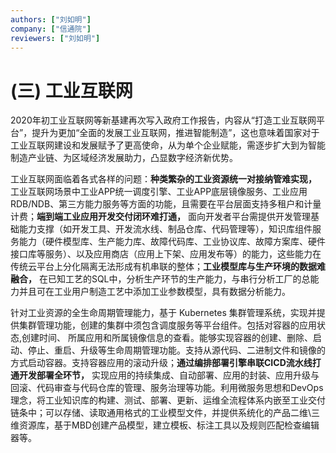 ```yaml
---
authors: ["刘如明"]
company: ["信通院"]
reviewers: ["刘如明"]
---
```


# (三)	工业互联网

2020年初工业互联网等新基建再次写入政府工作报告，内容从“打造工业互联网平台”，提升为更加“全面的发展工业互联网，推进智能制造”，这也意味着国家对于工业互联网建设和发展赋予了更高使命，从为单个企业赋能，需逐步扩大到为智能制造产业链、为区域经济发展助力，凸显数字经济新优势。

工业互联网面临着各式各样的问题：**种类繁杂的工业资源统一对接纳管难实现，** 工业互联网场景中工业APP统一调度引擎、工业APP底层镜像服务、工业应用RDB/NDB、第三方能力服务等方面的功能，且需要在平台层面支持多租户和计量计费；**端到端工业应用开发交付闭环难打通，** 面向开发者平台需提供开发管理基础能力支撑（如开发工具、开发流水线、制品仓库、代码管理等），知识库组件服务能力（硬件模型库、生产能力库、故障代码库、工业协议库、故障方案库、硬件接口库等服务）、以及应用商店（应用上下架、应用发布等）的能力，这些能力在传统云平台上分化隔离无法形成有机串联的整体；**工业模型库与生产环境的数据难融合，** 在已知工艺的SQL中，分析生产环节的生产能力，与串行分析工厂的总能力并且可在工业用户制造工艺中添加工业参数模型，具有数据分析能力。

针对工业资源的全生命周期管理能力，基于 Kubernetes 集群管理系统，实现并提供集群管理功能，创建的集群中须包含调度服务等平台组件。包括对容器的应用状态,创建时间、 所属应用和所属镜像信息的查看。能够实现容器的创建、删除、启动、停止、重启、升级等生命周期管理功能。支持从源代码、二进制文件和镜像的方式启动容器。支持容器应用的滚动升级；**通过编排部署引擎串联CICD流水线打通开发部署全环节，** 实现应用的持续集成、自动部署、应用的封装、应用升级与回滚、代码审查与代码仓库的管理、服务治理等功能。利用微服务思想和DevOps理念，将工业知识库的构建、测试、部署、更新、运维全流程体系内嵌至工业交付链条中；可以存储、读取通用格式的工业模型文件，并提供系统化的产品二维\三维资源库，基于MBD创建产品模型，建立模板、标注工具以及规则匹配检查编辑器等。
